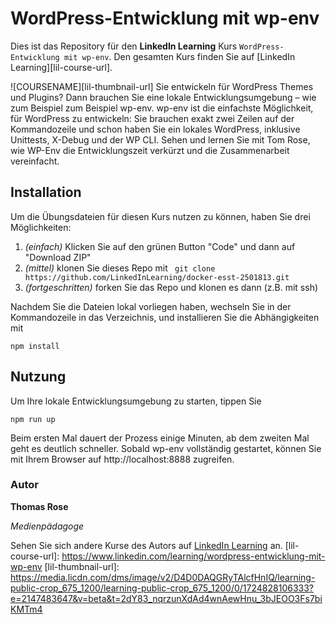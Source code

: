 # WordPress-Entwicklung mit wp-env

Dies ist das Repository für den **LinkedIn Learning** Kurs `WordPress-Entwicklung mit wp-env`. Den gesamten Kurs finden Sie auf [LinkedIn Learning][lil-course-url].

![COURSENAME][lil-thumbnail-url] 
Sie entwickeln für WordPress Themes und Plugins? Dann brauchen Sie eine lokale Entwicklungsumgebung – wie zum Beispiel zum Beispiel wp-env. wp-env ist die einfachste Möglichkeit, für WordPress zu entwickeln: Sie brauchen exakt zwei Zeilen auf der Kommandozeile und schon haben Sie ein lokales WordPress, inklusive Unittests, X-Debug und der WP CLI. Sehen und lernen Sie mit Tom Rose, wie WP-Env  die Entwicklungszeit verkürzt und die Zusammenarbeit vereinfacht.

## Installation
Um die Übungsdateien für diesen Kurs nutzen zu können, haben Sie drei Möglichkeiten:
1. _(einfach)_ Klicken Sie auf den grünen Button "Code" und dann auf "Download ZIP"
2. _(mittel)_ klonen Sie dieses Repo mit ```
git clone https://github.com/LinkedInLearning/docker-esst-2501813.git```
3. _(fortgeschritten)_ forken Sie das Repo und klonen es dann (z.B. mit ssh)

Nachdem Sie die Dateien lokal vorliegen haben, wechseln Sie in der Kommandozeile in das Verzeichnis, und installieren Sie die Abhängigkeiten mit 
```
npm install
```

## Nutzung
Um Ihre lokale Entwicklungsumgebung zu starten, tippen Sie
```
npm run up
```
Beim ersten Mal dauert der Prozess einige Minuten, ab dem zweiten Mal geht es deutlich schneller.
Sobald wp-env vollständig gestartet, können Sie mit Ihrem Browser auf http://localhost:8888 zugreifen.

### Autor

**Thomas Rose**

_Medienpädagoge_

Sehen Sie sich andere Kurse des Autors auf [LinkedIn Learning](https://www.linkedin.com/learning/instructors/thomas-rose) an.
[lil-course-url]: https://www.linkedin.com/learning/wordpress-entwicklung-mit-wp-env
[lil-thumbnail-url]: https://media.licdn.com/dms/image/v2/D4D0DAQGRyTAlcfHnIQ/learning-public-crop_675_1200/learning-public-crop_675_1200/0/1724828106333?e=2147483647&v=beta&t=2dY83_nqrzunXdAd4wnAewHnu_3bJEOO3Fs7biKMTm4
